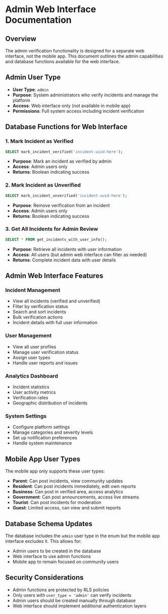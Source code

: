 # Admin Web Interface Documentation

## Overview
The admin verification functionality is designed for a separate web interface, not the mobile app. This document outlines the admin capabilities and database functions available for the web interface.

## Admin User Type
- **User Type**: `admin`
- **Purpose**: System administrators who verify incidents and manage the platform
- **Access**: Web interface only (not available in mobile app)
- **Permissions**: Full system access including incident verification

## Database Functions for Web Interface

### 1. Mark Incident as Verified
```sql
SELECT mark_incident_verified('incident-uuid-here');
```
- **Purpose**: Mark an incident as verified by admin
- **Access**: Admin users only
- **Returns**: Boolean indicating success

### 2. Mark Incident as Unverified
```sql
SELECT mark_incident_unverified('incident-uuid-here');
```
- **Purpose**: Remove verification from an incident
- **Access**: Admin users only
- **Returns**: Boolean indicating success

### 3. Get All Incidents for Admin Review
```sql
SELECT * FROM get_incidents_with_user_info();
```
- **Purpose**: Retrieve all incidents with user information
- **Access**: All users (but admin web interface can filter as needed)
- **Returns**: Complete incident data with user details

## Admin Web Interface Features

### Incident Management
- View all incidents (verified and unverified)
- Filter by verification status
- Search and sort incidents
- Bulk verification actions
- Incident details with full user information

### User Management
- View all user profiles
- Manage user verification status
- Assign user types
- Handle user reports and issues

### Analytics Dashboard
- Incident statistics
- User activity metrics
- Verification rates
- Geographic distribution of incidents

### System Settings
- Configure platform settings
- Manage categories and severity levels
- Set up notification preferences
- Handle system maintenance

## Mobile App User Types
The mobile app only supports these user types:
- **Parent**: Can post incidents, view community updates
- **Resident**: Can post incidents immediately, edit own reports
- **Business**: Can post in verified area, access analytics
- **Government**: Can post announcements, access live streams
- **Tourist**: Can post incidents for moderation
- **Guest**: Limited access, can view and submit reports

## Database Schema Updates
The database includes the `admin` user type in the enum but the mobile app interface excludes it. This allows for:
- Admin users to be created in the database
- Web interface to use admin functions
- Mobile app to remain focused on community users

## Security Considerations
- Admin functions are protected by RLS policies
- Only users with `user_type = 'admin'` can verify incidents
- Admin users should be created manually through database
- Web interface should implement additional authentication layers

